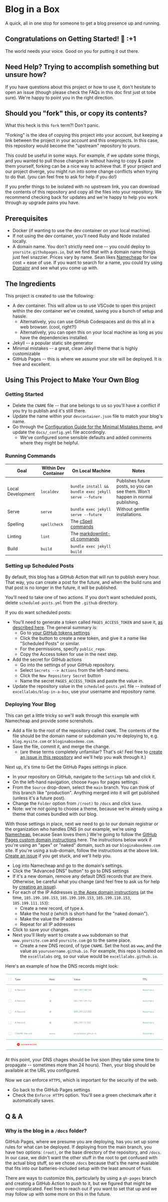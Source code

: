 # Blog in a Box

A quick, all in one stop for someone to get a blog presence up and running.

## Congratulations on Getting Started! :tada: :+1

The world needs your voice. Good on you for putting it out there.

## Need Help? Trying to accomplish something but unsure how?

If you have questions about this project or how to use it, don't hesitate to open an issue (though please check the FAQs in this doc first just ot tobe sure). We're happy to point you in the right direction.

## Should you "fork" this, or copy its contents?

What this heck is this `fork` term?! Don't panic.

"Forking" is the idea of copying this project into your account, but keeping a link between the project in your account and this oneprojects. In this case, this repository would become the "upstream" repository to yours.

This could be useful in some ways. For example, if we update some things, and you wanted to pull those changes in without having to copy & paste them yourself, forking can be a nice way to achieve that. If your project and our project diverge, you might run into some change conflicts when trying to do that. (you can feel free to ask for help if you do!)

If you prefer things to be isolated with no upstream link, you can download the contents of this repository and copy all the files into your repository. We recommend checking back for updates and we're happy to help you work through ay upgrade pains you have.

## Prerequisites

* Docker (if wanting to use the dev container on your local machine).
* If not using the dev container, you'll need Ruby and Node installed locally.
* A domain name. You don't strictly need one -- you could deploy to `yoursite.githubpages.io`, but we find that with a domain name things just feel snazzier. Prices vary by name. Sean likes [Namecheap](https://namecheap.com) for low cost + ease of use. If you want to search for a name, you could try using [Domainr](https://domainr.com) and see what you come up with.

## The Ingredients

This project is created to use the following:

* A dev container. This will allow us to use VSCode to open this project within the dev container we've created, saving you a bunch of setup and hassle.
  * Alternatively, you can use GitHub Codespaces and do this all in a web browser. (cool, right?!)
  * Alternatively, you can open this on your local machine as long as you have the dependencies installed.
* Jekyll -- a popular static site generator
* Minimal mistakes -- a great, clean Jekyll theme that is highly customizable
* GitHub Pages -- this is where we assume your site will be deployed. It is free and excellent.

## Using This Project to Make Your Own Blog

### Getting Started

* Delete the `CNAME` file -- that one belongs to us so you'll have a conflict if you try to publish and it's still there.
* Update the name within your `devcontainer.json` file to match your blog's name.
* Go through the [Configuration Guide for the Minimal Mistakes theme](https://mmistakes.github.io/minimal-mistakes/docs/configuration/), and update the `docs/_config.yml` file accordingly.
  * We've configured some sensible defaults and added comments where they might be helpful.

### Running Commands

| Goal | Within Dev Container | On Local Machine | Notes |
| ---- | -------------------- | ---------------- | ----- |
| Local Development | `localdev` | `bundle install && bundle exec jekyll serve --future` | Publishes future posts, so you can see them. Won't happen in normal publishing. |
| Serve | `serve` | `bundle exec jekyll serve --future` | Without gemfile installations.
| Spelling | `spellcheck` | The [cSpell commands](https://www.npmjs.com/package/cspell) | |
| Linting | `lint` | The [markdownlint-cli commands](https://github.com/igorshubovych/markdownlint-cli) | |
| Build | `build` | `bundle exec jekyll build` | |

### Setting up Scheduled Posts

By default, this blog has a GitHub Action that will run to publish every hour. That way, you can create a post for the future, and when the build runs and that post is no longer in the future, it will be published.

You'll need to take one of two actions. If you don't want scheduled posts, delete `scheduled-posts.yml` from the `.github` directory.

If you do want scheduled posts: 

* You'll need to generate a token called `PAGES_ACCESS_TOKEN` and save it, [as described here](https://seankilleen.com/2020/02/how-to-deploy-github-pages-on-a-schedule-to-publish-future-posts/). The general summary is:
  * Go to [your GitHub tokens settings](https://github.com/settings/tokens)
  * Click the button to create a new token, and give it a name like "Scheduled Posts" or similar.
  * For the permissions, specify `public_repo`.
  * Copy the Access token for use in the next step.
* Add the secret for GitHub actions
  * Go into the settings of your GitHub repository.
  * Select `Secrets --> Actions` from the left-hand menu.
  * Click the `New Repository Secret` button
  * Name the secret `PAGES_ACCESS_TOKEN` and paste the value in.
* Update the repository value in the `scheduled-posts.yml` file -- instead of `excellalabs/blog-in-a-box`, use your username and repository name.

### Deploying Your Blog

This can get a little tricky so we'll walk through this example with Namecheap and provide some screnshots.

* Add a file to the root of the repository called `CNAME`. The contents of the file should be the domain name or subdomain you're deploying to, e.g. `blog.mysite.com` or `bloginaboxdemo.com`.
* Save the file, commit it, and merge the change. 
  * (are these terms completely unfamiliar? That's ok! Feel free to [create an issue in this repository](https://github.com/excellalabs/blog-in-a-box/issues/new) and we'll help you walk through it.)

Next up, it's time to Get the GitHub Pages settings in place.

* In your repository on GitHub, navigate to the `Settings` tab and click it.
* On the left-hand navigation, choose `Pages` for pages settings.
* From the `Source` drop-down, select the `main` branch. You can think of this branch like "production". Anything merged into it will get published (unless it's a future post).
* Change the `Folder` option from `/(root)` to `/docs` and click `Save`.
* Note: we're _not_ going to choose a theme, because we're already using a theme that comes bundled with our blog.

With those settings in place, next  we need to go to our domain registrar or the organization who handles DNS (in our example, we're using [Namecheap](https://namecheap.com), because Sean loves them.) We're going to follow the [GitHub Pages custom domain instructions](https://docs.github.com/en/pages/configuring-a-custom-domain-for-your-github-pages-site/managing-a-custom-domain-for-your-github-pages-site) here. The instructions below work if you're using an "apex" or "naked" domain, such as our `bloginaboxdemo.com` site. If you're using a sub-domain, follow the instructions at the above link. [Create an issue](https://github.com/excellalabs/blog-in-a-box/issues/new) if you get stuck, and we'll help you.

* Log into Namecheap and go to the domain's settings.
* Click the "Advanced DNS" button" to go to DNS settings
* If it's a new domain, remove any default DNS records that are there. Otherwise, be careful what you change (and feel free to ask us for help by [creating an issue](https://github.com/excellalabs/blog-in-a-box/issues/new)).
* For each of the IP Addresses [in the Apex domain instructions](https://docs.github.com/en/pages/configuring-a-custom-domain-for-your-github-pages-site/managing-a-custom-domain-for-your-github-pages-site#configuring-an-apex-domain) (at the time, `185.199.108.153`, `185.199.109.153`, `185.199.110.153`, `185.199.111.153`):  
  * Create a new record, of type `A`. 
  * Make the host `@` (which is short-hand for the "naked domain"). 
  * Make the value the IP address
  * Repeat for all IP addresses
* Click to save your changes.
* Next you'll likely want to create a `www` subdomain so that `www.yoursite.com` and `yoursite.com` go to the same place. 
  * Create a new DNS record, of type `CNAME`. Set the host as `www`, and the value as `yourusername.github.io`. For example, this repo is hosted on the `excellalabs` org, so our value would be `excellalabs.github.io`.

Here's an example of how the DNS records might look: 

![DNS records, both A and CNAME, for bloginaboxdemo.com](readme-images/DNSConfiguration_NakedDomainPlusWWW.png)

At this point, your DNS chages should be live soon (they take some time to propagate -- sometimes more than 24 hours). Then, your blog should be available at the URL you configured.

Now we can enforce `HTTPS`, which is important for the security of the web.

* Go back to the GitHub Pages settings
* Check the `Enforce HTTPS` option. You'll see a green checkmark after it automatically saves.

## Q & A

### Why is the blog in a `/docs` folder?

GitHub Pages, where we presume you are deploying, has you set up some rules for what can be deployed. If deploying from the main branch, you have two options: `(root)`, or the base directory of the repository, and `/docs`. In our case, we didn't want the other stuff in the root to get confused with the actual blog stuff, so we chose `/docs` because that's the name available that fits into our batteries-included setup with the least amount of fuss.

There are ways to customize this, particularly by using a `gh-pages` branch and creating a GitHub Action to push to it, but we figured that might be over-complicated. Feel free to reach out if you want to set that up and we may follow up with some more on this in the future.